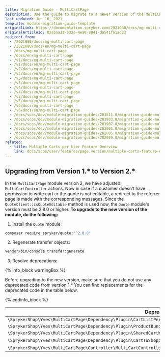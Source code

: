 ```yaml
---
title: Migration Guide - MultiCartPage
description: Use the guide to migrate to a newer version of the MultiCartPage module.
last_updated: Jun 16, 2021
template: module-migration-guide-template
originalLink: https://documentation.spryker.com/2021080/docs/mg-multi-cart-page
originalArticleId: 82abaa33-532e-4ea8-8041-da541f61ad23
redirect_from:
  - /2021080/docs/mg-multi-cart-page
  - /2021080/docs/en/mg-multi-cart-page
  - /docs/mg-multi-cart-page
  - /docs/en/mg-multi-cart-page
  - /v1/docs/mg-multi-cart-page
  - /v1/docs/en/mg-multi-cart-page
  - /v2/docs/mg-multi-cart-page
  - /v2/docs/en/mg-multi-cart-page
  - /v3/docs/mg-multi-cart-page
  - /v3/docs/en/mg-multi-cart-page
  - /v4/docs/mg-multi-cart-page
  - /v4/docs/en/mg-multi-cart-page
  - /v5/docs/mg-multi-cart-page
  - /v5/docs/en/mg-multi-cart-page
  - /v6/docs/mg-multi-cart-page
  - /v6/docs/en/mg-multi-cart-page
  - /docs/scos/dev/module-migration-guides/201811.0/migration-guide-multicartpage.html
  - /docs/scos/dev/module-migration-guides/201903.0/migration-guide-multicartpage.html
  - /docs/scos/dev/module-migration-guides/201907.0/migration-guide-multicartpage.html
  - /docs/scos/dev/module-migration-guides/202001.0/migration-guide-multicartpage.html
  - /docs/scos/dev/module-migration-guides/202005.0/migration-guide-multicartpage.html
  - /docs/scos/dev/module-migration-guides/202009.0/migration-guide-multicartpage.html
related:
  - title: Multiple Carts per User Feature Overview
    link: docs/scos/user/features/page.version/multiple-carts-feature-overview.html
---
```


## Upgrading from Version 1.* to Version 2.*

In the `MultiCartPage` module version 2, we have adjusted `MultiCartController` actions. Now in case if a customer doesn't have permission to write cart or the quote is not editable, a redirect to the referrer page is made with the corresponding messages. Since the `QuoteClient::isQuoteEditable` method is used now, the `Quote` module's version must be 2.8.0 or higher.
**To upgrade to the new version of the module, do the following:**
1. Install the `Quote` module:

```bash
composer require spryker/quote:"^2.8.0"
```

2. Regenerate transfer objects:

```bash
vendor/bin/console transfer:generate
```

3. Resolve deprecations:

{% info_block warningBox %}

Before upgrading to the new version, make sure that you do not use any deprecated code from version 1.* You can find replacements for the deprecated code in the table below.

{% endinfo_block %}

| Deprecated Code | Replacement |
| --- | --- |
| `\SprykerShop\Yves\MultiCartPage\Dependency\Plugin\CartListPermissionGroupWidget\CartListPermissionGroupWidgetPluginInterface` | `\SprykerShop\Yves\SharedCartWidget\Widget\CartListPermissionGroupWidget` |
| `\SprykerShop\Yves\MultiCartPage\Dependency\Plugin\ProductBundleItemCounterWidget\ProductBundleItemCounterWidgetPluginInterface` | `\SprykerShop\Yves\ProductBundleWidget\Widget\ProductBundleItemCounterWidget` |
| `\SprykerShop\Yves\MultiCartPage\Dependency\Plugin\SharedCartWidget\CartDeleteCompanyUsersListWidgetPluginInterface` | `\SprykerShop\Yves\SharedCartWidget\Widget\CartDeleteCompanyUsersListWidget` |
| `\SprykerShop\Yves\MultiCartPage\Dependency\Plugin\CartToShoppingListWidget\CartToShoppingListWidgetPluginInterface` | molecule('cart-to-shopping-list', 'ShoppingListWidget') |
| `\SprykerShop\Yves\MultiCartPage\Controller\MultiCartController::GLOSSARY_KEY_CART_WAS_DELETED` | `Removed without replacement` |



<!-- Last review date: Mar 21, 2019 by Ilya Kubanov, Yuliia Boiko -->
